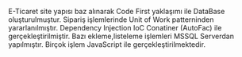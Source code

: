E-Ticaret site yapısı baz alınarak Code First yaklaşımı ile DataBase oluşturulmuştur. Sipariş işlemlerinde Unit of Work patterninden yararlanılmıştır. Dependency Injection IoC Conatiner (AutoFac) ile gerçekleştirilmiştir. Bazı ekleme,listeleme işlemleri MSSQL Serverdan yapılmıştır. Birçok işlem JavaScript ile gerçekleştirilmektedir.
